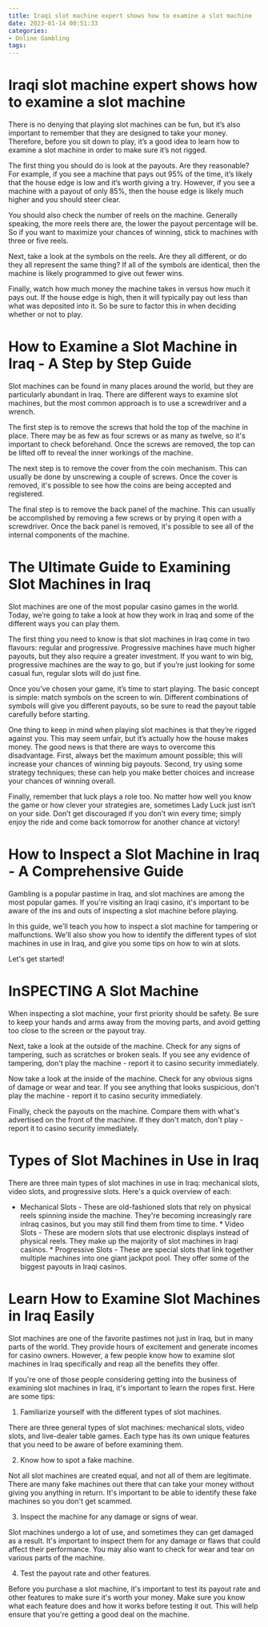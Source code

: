 ```yaml
---
title: Iraqi slot machine expert shows how to examine a slot machine
date: 2023-01-14 00:51:33
categories:
- Online Gambling
tags:
---
```



#  Iraqi slot machine expert shows how to examine a slot machine

There is no denying that playing slot machines can be fun, but it’s also important to remember that they are designed to take your money. Therefore, before you sit down to play, it’s a good idea to learn how to examine a slot machine in order to make sure it’s not rigged.

The first thing you should do is look at the payouts. Are they reasonable? For example, if you see a machine that pays out 95% of the time, it’s likely that the house edge is low and it’s worth giving a try. However, if you see a machine with a payout of only 85%, then the house edge is likely much higher and you should steer clear.

You should also check the number of reels on the machine. Generally speaking, the more reels there are, the lower the payout percentage will be. So if you want to maximize your chances of winning, stick to machines with three or five reels.

Next, take a look at the symbols on the reels. Are they all different, or do they all represent the same thing? If all of the symbols are identical, then the machine is likely programmed to give out fewer wins.

Finally, watch how much money the machine takes in versus how much it pays out. If the house edge is high, then it will typically pay out less than what was deposited into it. So be sure to factor this in when deciding whether or not to play.

#  How to Examine a Slot Machine in Iraq - A Step by Step Guide

Slot machines can be found in many places around the world, but they are particularly abundant in Iraq. There are different ways to examine slot machines, but the most common approach is to use a screwdriver and a wrench.

The first step is to remove the screws that hold the top of the machine in place. There may be as few as four screws or as many as twelve, so it's important to check beforehand. Once the screws are removed, the top can be lifted off to reveal the inner workings of the machine.

The next step is to remove the cover from the coin mechanism. This can usually be done by unscrewing a couple of screws. Once the cover is removed, it's possible to see how the coins are being accepted and registered.

The final step is to remove the back panel of the machine. This can usually be accomplished by removing a few screws or by prying it open with a screwdriver. Once the back panel is removed, it's possible to see all of the internal components of the machine.

#  The Ultimate Guide to Examining Slot Machines in Iraq

Slot machines are one of the most popular casino games in the world. Today, we’re going to take a look at how they work in Iraq and some of the different ways you can play them.

The first thing you need to know is that slot machines in Iraq come in two flavours: regular and progressive. Progressive machines have much higher payouts, but they also require a greater investment. If you want to win big, progressive machines are the way to go, but if you’re just looking for some casual fun, regular slots will do just fine.

Once you’ve chosen your game, it’s time to start playing. The basic concept is simple: match symbols on the screen to win. Different combinations of symbols will give you different payouts, so be sure to read the payout table carefully before starting.

One thing to keep in mind when playing slot machines is that they’re rigged against you. This may seem unfair, but it’s actually how the house makes money. The good news is that there are ways to overcome this disadvantage. First, always bet the maximum amount possible; this will increase your chances of winning big payouts. Second, try using some strategy techniques; these can help you make better choices and increase your chances of winning overall.

Finally, remember that luck plays a role too. No matter how well you know the game or how clever your strategies are, sometimes Lady Luck just isn’t on your side. Don’t get discouraged if you don’t win every time; simply enjoy the ride and come back tomorrow for another chance at victory!

#  How to Inspect a Slot Machine in Iraq - A Comprehensive Guide

Gambling is a popular pastime in Iraq, and slot machines are among the most popular games. If you're visiting an Iraqi casino, it's important to be aware of the ins and outs of inspecting a slot machine before playing.

In this guide, we'll teach you how to inspect a slot machine for tampering or malfunctions. We'll also show you how to identify the different types of slot machines in use in Iraq, and give you some tips on how to win at slots.

Let's get started!

# InSPECTING A Slot Machine

When inspecting a slot machine, your first priority should be safety. Be sure to keep your hands and arms away from the moving parts, and avoid getting too close to the screen or the payout tray.

Next, take a look at the outside of the machine. Check for any signs of tampering, such as scratches or broken seals. If you see any evidence of tampering, don't play the machine - report it to casino security immediately.

Now take a look at the inside of the machine. Check for any obvious signs of damage or wear and tear. If you see anything that looks suspicious, don't play the machine - report it to casino security immediately.

Finally, check the payouts on the machine. Compare them with what's advertised on the front of the machine. If they don't match, don't play - report it to casino security immediately.


# Types of Slot Machines in Use in Iraq

There are three main types of slot machines in use in Iraq: mechanical slots, video slots, and progressive slots. Here's a quick overview of each:

* Mechanical Slots - These are old-fashioned slots that rely on physical reels spinning inside the machine. They're becoming increasingly rare inIraq casinos, but you may still find them from time to time. * Video Slots - These are modern slots that use electronic displays instead of physical reels. They make up the majority of slot machines in Iraqi casinos. * Progressive Slots - These are special slots that link together multiple machines into one giant jackpot pool. They offer some of the biggest payouts in Iraqi casinos.

#  Learn How to Examine Slot Machines in Iraq Easily

Slot machines are one of the favorite pastimes not just in Iraq, but in many parts of the world. They provide hours of excitement and generate incomes for casino owners. However, a few people know how to examine slot machines in Iraq specifically and reap all the benefits they offer.

If you're one of those people considering getting into the business of examining slot machines in Iraq, it's important to learn the ropes first. Here are some tips:

1. Familiarize yourself with the different types of slot machines.

There are three general types of slot machines: mechanical slots, video slots, and live-dealer table games. Each type has its own unique features that you need to be aware of before examining them.

2. Know how to spot a fake machine.

Not all slot machines are created equal, and not all of them are legitimate. There are many fake machines out there that can take your money without giving you anything in return. It's important to be able to identify these fake machines so you don't get scammed.

3. Inspect the machine for any damage or signs of wear.

Slot machines undergo a lot of use, and sometimes they can get damaged as a result. It's important to inspect them for any damage or flaws that could affect their performance. You may also want to check for wear and tear on various parts of the machine.

4. Test the payout rate and other features.

Before you purchase a slot machine, it's important to test its payout rate and other features to make sure it's worth your money. Make sure you know what each feature does and how it works before testing it out. This will help ensure that you're getting a good deal on the machine.